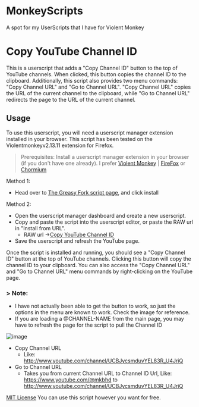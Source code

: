 # MonkeyScripts
A spot for my UserScripts that I have for Violent Monkey

# Copy YouTube Channel ID

This is a userscript that adds a "Copy Channel ID" button to the top of YouTube channels. When clicked, this button copies the channel ID to the clipboard. Additionally, this script also provides two menu commands: "Copy Channel URL" and "Go to Channel URL". "Copy Channel URL" copies the URL of the current channel to the clipboard, while "Go to Channel URL" redirects the page to the URL of the current channel.

## Usage

To use this userscript, you will need a userscript manager extension installed in your browser. This script has been tested on the Violentmonkeyv2.13.11 extension for Firefox.

> Prerequisites: Install a userscript manager extension in your browser (if you don't have one already). I prefer [Violent Monkey](https://violentmonkey.github.io/) | [FireFox](https://addons.mozilla.org/en-US/firefox/addon/violentmonkey/) or [Chormium](https://chrome.google.com/webstore/detail/violentmonkey/jinjaccalgkegednnccohejagnlnfdag)

Method 1:
* Head over to [The Greasy Fork script page](https://greasyfork.org/en/scripts/460715-copy-youtube-channel-id), and click install

Method 2:
* Open the userscript manager dashboard and create a new userscript.
* Copy and paste the script into the userscript editor, or paste the RAW url in "Install from URL". 
   - RAW url ->[Copy YouTube Channel ID](https://raw.githubusercontent.com/Vandekieft/MonkeyScripts/main/CopyYouTubeChannelID.txt)
* Save the userscript and refresh the YouTube page.

Once the script is installed and running, you should see a "Copy Channel ID" button at the top of YouTube channels. Clicking this button will copy the channel ID to your clipboard. You can also access the "Copy Channel URL" and "Go to Channel URL" menu commands by right-clicking on the YouTube page.

### > Note:  
* I have not actually been able to get the button to work, so just the options in the menu are known to work. Check the image for reference. 
* If you are loading a @CHANNEL-NAME from the main page, you may have to refresh the page for the script to pull the Channel ID

![image](https://user-images.githubusercontent.com/834985/221347981-7e9299ce-bef0-403b-b780-23b5759fed82.png)

* Copy Channel URL 
  - Like: http://www.youtube.com/channel/UCBJycsmduvYEL83R_U4JriQ
* Go to Channel URL
  - Takes you from current Channel URL to Channel ID Url, Like: https://www.youtube.com/@mkbhd to http://www.youtube.com/channel/UCBJycsmduvYEL83R_U4JriQ


[MIT License](https://opensource.org/license/mit/)  You can use this script however you want for free.
